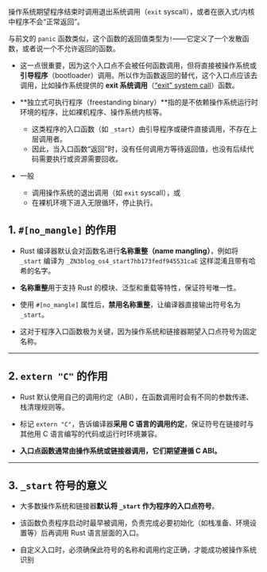 操作系统期望程序结束时调用退出系统调用（`exit` syscall），或者在嵌入式/内核中程序不会“正常返回”。

与前文的 `panic` 函数类似，这个函数的返回值类型为`!`——它定义了一个发散函数，或者说一个不允许返回的函数。
- 这一点很重要，因为这个入口点不会被任何函数调用，但将直接被操作系统或**引导程序**（bootloader）调用。所以作为函数返回的替代，这个入口点应该去调用，比如操作系统提供的 **exit 系统调用**（[“exit” system call](https://en.wikipedia.org/wiki/Exit_\(system_call\))）函数。



- **独立式可执行程序（freestanding binary）**指的是不依赖操作系统运行时环境的程序，比如裸机程序、操作系统内核等。
	- 这类程序的入口函数（如 `_start`）由引导程序或硬件直接调用，不存在上层调用者。
	- 因此，当入口函数“返回”时，没有任何调用方等待返回值，也没有后续代码需要执行或资源需要回收。
- 一般
	- 调用操作系统的退出调用（如 `exit` syscall），或
	- 在裸机环境下进入无限循环，停止执行。
## 1. `#[no_mangle]` 的作用

- Rust 编译器默认会对函数名进行**名称重整（name mangling）**，例如将 `_start` 编译为 `_ZN3blog_os4_start7hb173fedf945531caE` 这样混淆且带有哈希的名字。
    
- **名称重整**用于支持 Rust 的模块、泛型和重载等特性，保证符号唯一性。
    
- 使用 `#[no_mangle]` 属性后，**禁用名称重整**，让编译器直接输出符号名为 `_start`。
    
- 这对于程序入口函数极为关键，因为操作系统和链接器期望入口点符号为固定名称。
    

---

## 2. `extern "C"` 的作用

- Rust 默认使用自己的调用约定（ABI），在函数调用时会有不同的参数传递、栈清理规则等。
    
- 标记 `extern "C"`，告诉编译器**采用 C 语言的调用约定**，保证符号在链接时与其他用 C 语言编写的代码或运行时环境兼容。
    
- **入口点函数通常由操作系统或链接器调用，它们期望遵循 C ABI。**
    

---

## 3. `_start` 符号的意义

- 大多数操作系统和链接器**默认将 `_start` 作为程序的入口点符号**。
    
- 该函数负责程序启动时最早被调用，负责完成必要初始化（如栈准备、环境设置等）后再调用 Rust 语言层面的入口。
    
- 自定义入口时，必须确保此符号的名称和调用约定正确，才能成功被操作系统识别